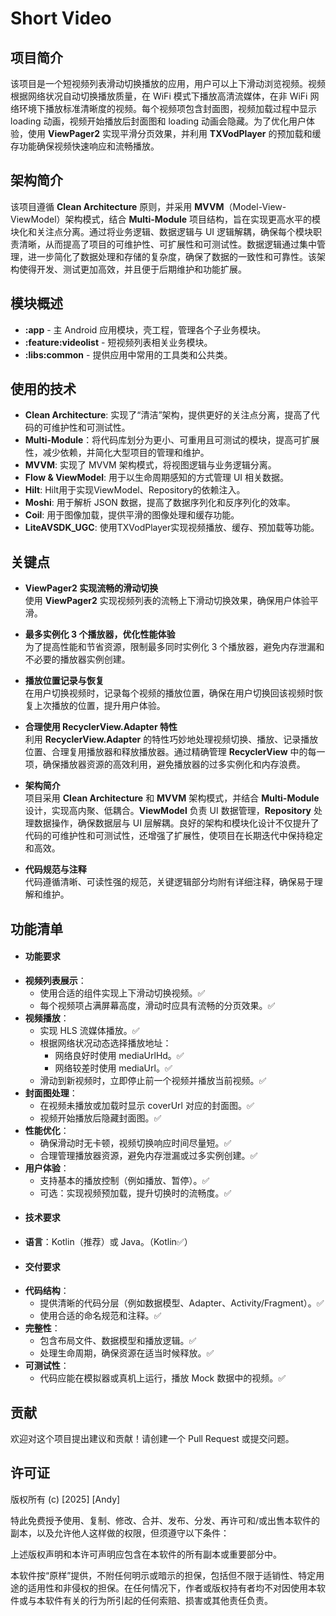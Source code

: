 # Short Video

## 项目简介

该项目是一个短视频列表滑动切换播放的应用，用户可以上下滑动浏览视频。视频根据网络状况自动切换播放质量，在 WiFi 模式下播放高清流媒体，在非 WiFi 网络环境下播放标准清晰度的视频。每个视频项包含封面图，视频加载过程中显示 loading 动画，视频开始播放后封面图和 loading 动画会隐藏。为了优化用户体验，使用 **ViewPager2** 实现平滑分页效果，并利用 **TXVodPlayer** 的预加载和缓存功能确保视频快速响应和流畅播放。

## 架构简介

该项目遵循 **Clean Architecture** 原则，并采用 **MVVM**（Model-View-ViewModel）架构模式，结合 **Multi-Module** 项目结构，旨在实现更高水平的模块化和关注点分离。通过将业务逻辑、数据逻辑与 UI 逻辑解耦，确保每个模块职责清晰，从而提高了项目的可维护性、可扩展性和可测试性。数据逻辑通过集中管理，进一步简化了数据处理和存储的复杂度，确保了数据的一致性和可靠性。该架构使得开发、测试更加高效，并且便于后期维护和功能扩展。

## 模块概述

- **:app** - 主 Android 应用模块，壳工程，管理各个子业务模块。
- **:feature:videolist** - 短视频列表相关业务模块。
- **:libs:common** - 提供应用中常用的工具类和公共类。

## 使用的技术

- **Clean Architecture**: 实现了“清洁”架构，提供更好的关注点分离，提高了代码的可维护性和可测试性。
- **Multi-Module**：将代码库划分为更小、可重用且可测试的模块，提高可扩展性，减少依赖，并简化大型项目的管理和维护。
- **MVVM**: 实现了 MVVM 架构模式，将视图逻辑与业务逻辑分离。
- **Flow & ViewModel**: 用于以生命周期感知的方式管理 UI 相关数据。
- **Hilt**: Hilt用于实现ViewModel、Repository的依赖注入。
- **Moshi**: 用于解析 JSON 数据，提高了数据序列化和反序列化的效率。
- **Coil**: 用于图像加载，提供平滑的图像处理和缓存功能。
- **LiteAVSDK_UGC**: 使用TXVodPlayer实现视频播放、缓存、预加载等功能。

## 关键点

- **ViewPager2 实现流畅的滑动切换**  
  使用 **ViewPager2** 实现视频列表的流畅上下滑动切换效果，确保用户体验平滑。

- **最多实例化 3 个播放器，优化性能体验**  
  为了提高性能和节省资源，限制最多同时实例化 3 个播放器，避免内存泄漏和不必要的播放器实例创建。

- **播放位置记录与恢复**  
  在用户切换视频时，记录每个视频的播放位置，确保在用户切换回该视频时恢复上次播放的位置，提升用户体验。

- **合理使用 RecyclerView.Adapter 特性**  
  利用 **RecyclerView.Adapter** 的特性巧妙地处理视频切换、播放、记录播放位置、合理复用播放器和释放播放器。通过精确管理 **RecyclerView** 中的每一项，确保播放器资源的高效利用，避免播放器的过多实例化和内存浪费。

- **架构简介**  
  项目采用 **Clean Architecture** 和 **MVVM** 架构模式，并结合 **Multi-Module** 设计，实现高内聚、低耦合。**ViewModel** 负责 UI 数据管理，**Repository** 处理数据操作，确保数据层与 UI 层解耦。良好的架构和模块化设计不仅提升了代码的可维护性和可测试性，还增强了扩展性，使项目在长期迭代中保持稳定和高效。

- **代码规范与注释**  
  代码遵循清晰、可读性强的规范，关键逻辑部分均附有详细注释，确保易于理解和维护。

## 功能清单
- #### 功能要求
- **视频列表展示**：
    - 使用合适的组件实现上下滑动切换视频。✅
    - 每个视频项占满屏幕高度，滑动时应具有流畅的分页效果。✅
- **视频播放**：
    - 实现 HLS 流媒体播放。✅
    - 根据网络状况动态选择播放地址：
        - 网络良好时使用 mediaUrlHd。✅
        - 网络较差时使用 mediaUrl。✅
    - 滑动到新视频时，立即停止前一个视频并播放当前视频。✅
- **封面图处理**：
    - 在视频未播放或加载时显示 coverUrl 对应的封面图。✅
    - 视频开始播放后隐藏封面图。✅
- **性能优化**：
    - 确保滑动时无卡顿，视频切换响应时间尽量短。✅
    - 合理管理播放器资源，避免内存泄漏或过多实例创建。✅
- **用户体验**：
    - 支持基本的播放控制（例如播放、暂停）。✅
    - 可选：实现视频预加载，提升切换时的流畅度。✅
- #### 技术要求
- **语言**：Kotlin（推荐）或 Java。（Kotlin✅）
- #### 交付要求
- **代码结构**：
    - 提供清晰的代码分层（例如数据模型、Adapter、Activity/Fragment）。✅
    - 使用合适的命名规范和注释。✅
- **完整性**：
    - 包含布局文件、数据模型和播放逻辑。✅
    - 处理生命周期，确保资源在适当时候释放。✅
- **可测试性**：
    - 代码应能在模拟器或真机上运行，播放 Mock 数据中的视频。✅

## 贡献

欢迎对这个项目提出建议和贡献！请创建一个 Pull Request 或提交问题。

## 许可证

版权所有 (c) [2025] [Andy]

特此免费授予使用、复制、修改、合并、发布、分发、再许可和/或出售本软件的副本，以及允许他人这样做的权限，但须遵守以下条件：

上述版权声明和本许可声明应包含在本软件的所有副本或重要部分中。

本软件按“原样”提供，不附任何明示或暗示的担保，包括但不限于适销性、特定用途的适用性和非侵权的担保。在任何情况下，作者或版权持有者均不对因使用本软件或与本软件有关的行为所引起的任何索赔、损害或其他责任负责。

